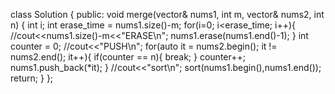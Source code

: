 class Solution {
public:
    void merge(vector<int>& nums1, int m, vector<int>& nums2, int n) {
        int i;
        int erase_time = nums1.size()-m;
        for(i=0; i<erase_time; i++){
            //cout<<nums1.size()-m<<"ERASE\n";
            nums1.erase(nums1.end()-1);
        }
        int counter = 0;
        //cout<<"PUSH\n";
        for(auto it = nums2.begin(); it != nums2.end(); it++){
            if(counter == n){
                break;
            }
            counter++;
            nums1.push_back(*it);
        }
        //cout<<"sort\n";
        sort(nums1.begin(),nums1.end());
        return;
    }
};
